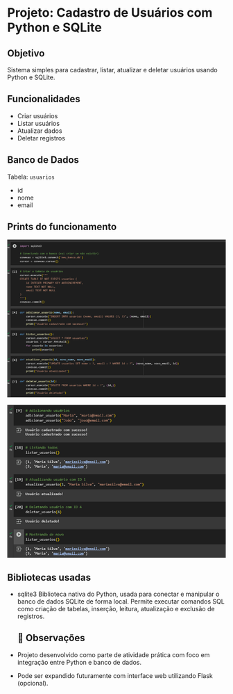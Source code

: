 # Projeto: Cadastro de Usuários com Python e SQLite

## Objetivo
Sistema simples para cadastrar, listar, atualizar e deletar usuários usando Python e SQLite.

## Funcionalidades
- Criar usuários
- Listar usuários
- Atualizar dados
- Deletar registros

## Banco de Dados
Tabela: `usuarios`
- id
- nome
- email

## Prints do funcionamento

![Print Códigos](https://github.com/MeuryK/README.md/blob/main/Print1%20(DRP).png?raw=true)

![Print Saída](https://github.com/MeuryK/README.md/blob/main/Print%202%20(DRP).png?raw=true)

## Bibliotecas usadas
- sqlite3
  Biblioteca nativa do Python, usada para conectar e manipular o banco de dados SQLite de forma local. Permite executar comandos SQL como criação de tabelas, inserção, leitura, atualização e exclusão de registros.

  ## 📝 Observações
- Projeto desenvolvido como parte de atividade prática com foco em integração entre Python e banco de dados.
- Pode ser expandido futuramente com interface web utilizando Flask (opcional).
